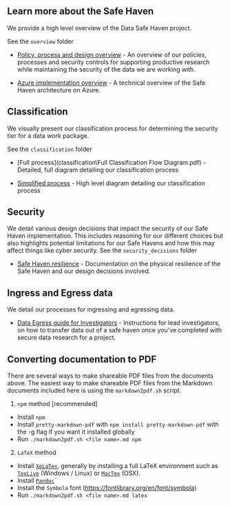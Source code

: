 ## Learn more about the Safe Haven


We provide a high level overview of the Data Safe Haven project.

See the `overview` folder

  - [Policy, process and design overview](overview/provider-overview.md) - An overview of our policies, processes and security controls for supporting productive research while maintaining the security of the data we are working with.

  - [Azure implementation overview](overview/provider-azure-implementation-details.md) - A technical overview of the Safe Haven architecture on Azure.

## Classification

We visually present our classification process for determining the security tier for a data work package.

See the `classification` folder

- [Full process](classification\Full Classification Flow Diagram.pdf) - Detailed, full diagram detailing our classification process

- [Simplified process](classification\Full-Classification-Flow-Diagram.pdf) - High level diagram detailing our classification process

## Security

We detail various design decisions that impact the security of our Safe Haven implementation. This includes reasoning for our different choices but also highlights potential limitations for our Safe Havens and how this may affect things like cyber security.
See the `security_decisions` folder

- [Safe Haven resilience](security_decisions/physical_resilence_and_availability.md) - Documentation on the physical resilience of the Safe Haven and our design decisions involved.

## Ingress and Egress data

We detail our processes for ingressing and egressing data.

  - [Data Egress guide for Investigators](ingress_and_egress/investigator-data-egress.md) - Instructions for lead investigators, on how to transfer data out of a safe haven once you've completed with secure data research for a project.



## Converting documentation to PDF

There are several ways to make shareable PDF files from the documents above.
The easiest way to make shareable PDF files from the Markdown documents included here is using the `markdown2pdf.sh` script.

1. `npm` method [recommended]
- Install `npm`
- Install `pretty-markdown-pdf` with `npm install pretty-markdown-pdf` with the -g flag if you want it installed globally
- Run `./markdown2pdf.sh <file name>.md npm`

2. `LaTeX` method
- Install [`XeLaTex`](http://xetex.sourceforge.net/), generally by installing a full LaTeX environment such as [`TexLive`](http://www.tug.org/texlive/) (Windows / Linux) or [`MacTex`](http://www.tug.org/mactex/) (OSX).
- Install [`Pandoc`](https://pandoc.org/installing.html)`
- Install the `Symbola` font (https://fontlibrary.org/en/font/symbola)
- Run `./markdown2pdf.sh <file name>.md latex`
